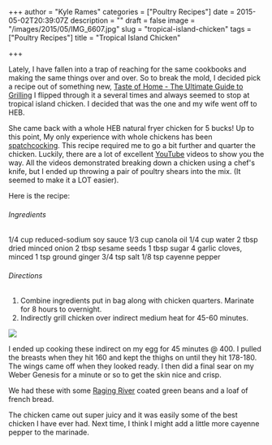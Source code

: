 +++
author = "Kyle Rames"
categories = ["Poultry Recipes"]
date = 2015-05-02T20:39:07Z
description = ""
draft = false
image = "/images/2015/05/IMG_6607.jpg"
slug = "tropical-island-chicken"
tags = ["Poultry Recipes"]
title = "Tropical Island Chicken"

+++

Lately, I have fallen into a trap of reaching for the same cookbooks and making the same things over and over. So to break the mold, I decided pick a recipe out of something new, [Taste of Home - The Ultimate Guide to Grilling](http://www.shoptasteofhome.com/grilling/guidetogrilling.html) I flipped through it a several times and always seemed to stop at tropical island chicken. I decided that was the one and my wife went off to HEB.

She came back with a whole HEB natural fryer chicken for 5 bucks! Up to this point, My only experience with whole chickens has been [spatchcocking](http://www.nakedwhiz.com/spatch.htm). This recipe required me to go a bit further and quarter the chicken. Luckily, there are a lot of excellent [YouTube](https://www.youtube.com/results?search_query=quarter+chicken) videos to show you the way. All the videos demonstrated breaking down a chicken using a chef's knife, but I ended up throwing  a pair of poultry shears into the mix. (It seemed to make it a LOT easier).

Here is the recipe:

###### Ingredients
1/4 cup reduced-sodium soy sauce
1/3 cup canola oil
1/4 cup water
2 tbsp dried minced onion
2 tbsp sesame seeds
1 tbsp sugar
4 garlic cloves, minced
1 tsp ground ginger
3/4 tsp salt
1/8 tsp cayenne pepper

###### Directions

1. Combine ingredients put in bag along with chicken quarters. Marinate for 8 hours to overnight.
2. Indirectly grill chicken over indirect medium heat for 45-60 minutes.

![](/images/2015/05/IMG_6605.jpg)

I ended up cooking these indirect on my egg for 45 minutes @ 400. I pulled the breasts when they hit 160 and kept the thighs on until they hit 178-180. The wings came off when they looked ready. I then did a final sear on my Weber Genesis for a minute or so to get the skin nice and crisp. 

We had these with some [Raging River](http://www.amazon.com/Dizzy-Pig-Raging-River-Spice/dp/B005PI0RJG/ref=sr_1_1?ie=UTF8&qid=1430597710&sr=8-1) coated green beans and a loaf of french bread.

The chicken came out super juicy and it was easily some of the best chicken I have ever had. Next time, I think I might add a little more cayenne pepper to the marinade.